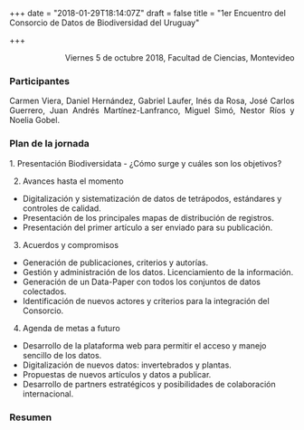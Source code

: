 +++
date = "2018-01-29T18:14:07Z"
draft = false
title = "1er Encuentro del Consorcio de Datos de Biodiversidad del Uruguay"

+++

<p style='text-align: right;'>
Viernes 5 de octubre 2018, 
Facultad de Ciencias, 
Montevideo
</p>

### Participantes 
<p style='text-align: justify;'>
Carmen Viera, Daniel Hernández, Gabriel Laufer, Inés da Rosa, José Carlos Guerrero, Juan Andrés Martínez-Lanfranco, Miguel Simó, Nestor Ríos y Noelia Gobel.
</p>

### Plan de la jornada
<p style='text-align: justify;'>
1.	Presentación Biodiversidata 
-	¿Cómo surge y cuáles son los objetivos?

2.	Avances hasta el momento
-	Digitalización y sistematización de datos de tetrápodos, estándares y controles de calidad.
-	Presentación de los principales mapas de distribución de registros.
-	Presentación del primer artículo a ser enviado para su publicación.

3.	Acuerdos y compromisos
-	Generación de publicaciones, criterios y autorías.
-	Gestión y administración de los datos. Licenciamiento de la información.
-	Generación de un Data-Paper con todos los conjuntos de datos colectados.
-	Identificación de nuevos actores y criterios para la integración del Consorcio.

4.	Agenda de metas a futuro
-	Desarrollo de la plataforma web para permitir el acceso y manejo sencillo de los datos.
-	Digitalización de nuevos datos: invertebrados y plantas.
-	Propuestas de nuevos artículos y datos a publicar.
-	Desarrollo de partners estratégicos y posibilidades de colaboración internacional.
</p>

### Resumen
<p style='text-align: justify;'>
 
</p>
